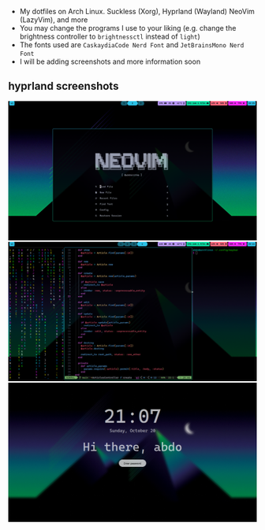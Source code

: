- My dotfiles on Arch Linux. Suckless (Xorg), Hyprland (Wayland) NeoVim (LazyVim), and more
- You may change the programs I use to your liking (e.g. change the brightness controller to `brightnessctl` instead of `light`)
- The fonts used are `CaskaydiaCode Nerd Font` and `JetBrainsMono Nerd Font`
- I will be adding screenshots and more information soon

## hyprland screenshots

![hyprland](screenshots/hyprland_with_nvim_waybar.png)
![kitty](screenshots/nvim_kitty.png)
![hyperlock](screenshots/hyprlock.png)
